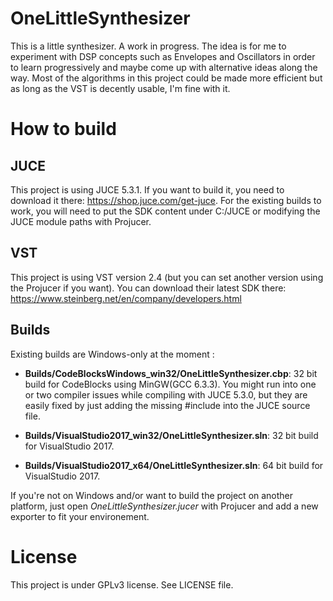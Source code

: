 # OneLittleSynthesizer
This is a little synthesizer. A work in progress. The idea is for me to experiment with DSP concepts such as Envelopes and Oscillators in order to learn progressively and maybe come up with alternative ideas along the way. Most of the algorithms in this project could be made more efficient but as long as the VST is decently usable, I'm fine with it.

# How to build
## JUCE
This project is using JUCE 5.3.1. If you want to build it, you need to download it there: https://shop.juce.com/get-juce. For the existing builds to work, you will need to put the SDK content under C:/JUCE or modifying the JUCE module paths with Projucer.

## VST
This project is using VST version 2.4 (but you can set another version using the Projucer if you want). You can download their latest SDK there: https://www.steinberg.net/en/company/developers.html

## Builds

Existing builds are Windows-only at the moment :

- **Builds/CodeBlocksWindows_win32/OneLittleSynthesizer.cbp**: 32 bit build for CodeBlocks using MinGW(GCC 6.3.3). You might run into one or two compiler issues while compiling with JUCE 5.3.0, but they are easily fixed by just adding the missing #include into the JUCE source file.

- **Builds/VisualStudio2017_win32/OneLittleSynthesizer.sln**: 32 bit build for VisualStudio 2017.

- **Builds/VisualStudio2017_x64/OneLittleSynthesizer.sln**: 64 bit build for VisualStudio 2017.

If you're not on Windows and/or want to build the project on another platform, just open *OneLittleSynthesizer.jucer* with Projucer and add a new exporter to fit your environement.

# License
This project is under GPLv3 license. See LICENSE file.
